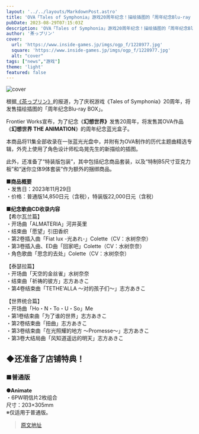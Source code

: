 ```yaml
---
layout: '../../layouts/MarkdownPost.astro'
title: 'OVA「Tales of Symphonia」游戏20周年纪念！描绘插图的「周年纪念Blu-ray BOX」发售决定'
pubDate: 2023-08-29T07:15:03Z
description: 'OVA「Tales of Symphonia」游戏20周年纪念！描绘插图的「周年纪念Blu-ray BOX」发售决定'
author: '茶っプリン'
cover:
  url: 'https://www.inside-games.jp/imgs/ogp_f/1228977.jpg'
  square: 'https://www.inside-games.jp/imgs/ogp_f/1228977.jpg'
  alt: "cover"
tags: ["news","游戏"]
theme: 'light'
featured: false
---
```


![cover](https://www.inside-games.jp/imgs/ogp_f/1228977.jpg)

根据<a href="/author/10181/recent/%E8%8C%B6%E3%81%A3%E3%83%97%E3%83%AA%E3%83%B3">《茶っプリン》</a>的报道，为了庆祝游戏《Tales of Symphonia》20周年，将发售描绘插图的「周年纪念Blu-ray BOX」。

Frontier Works宣布，为了纪念《<b>幻想世界》</b>发售20周年，将发售其OVA作品《<b>幻想世界 THE ANIMATION</b>》的周年纪念蓝光盒子。

本商品将11集全部收录在一张蓝光光盘中，并附有为OVA制作的历代主题曲精选专辑，外壳上使用了角色设计师松岛晃先生的新描绘的插图。

此外，还准备了“特装版包装”，其中包括纪念商品套装，以及“特制B5尺寸亚克力板”和“迷你立体9体套装”作为额外的捆绑商品。

<b>■商品概要</b><br>・发售日：2023年11月29日<br>・价格：普通版14,850日元（含税），特装版22,000日元（含税）

<b>■纪念歌曲CD收录内容</b><br>【希尔瓦兰篇】<br>・开场曲「ALMATERIA」河井英里<br>・结束曲「愿望」引田香织<br>・第2卷插入曲「Fiat lux -光あれ-」Colette（CV：水树奈奈）<br>・第3卷插入曲、ED曲「回家吧」Colette（CV：水树奈奈）<br>・角色歌曲「思念的去处」Colette（CV：水树奈奈）

【泰瑟拉篇】<br>・开场曲「天空的金丝雀」水树奈奈<br>・结束曲「祈祷的彼方」志方あきこ<br>・第4卷结束曲「TETHE'ALLA ～对的孩子们～」志方あきこ

【世界统合篇】<br>・开场曲「Ho・N・To・U・So」Me<br>・第1卷结束曲「为了谁的世界」志方あきこ<br>・第2卷结束曲「扭曲」志方あきこ<br>・第3卷结束曲「在光照耀的地方 ～Promesse～」志方あきこ<br>・第3卷大结局曲「风知道遥远的明天」志方あきこ

<h2>◆还准备了店铺特典！</h2><h3>■普通版</h3><p class="text-start"><b>●Animate</b><br>・6PW明信片2枚组合<br>尺寸：203×305mm<br>※仅适用于普通版。

>[原文地址](https://www.inside-games.jp/article/2023/08/29/148155.html)  